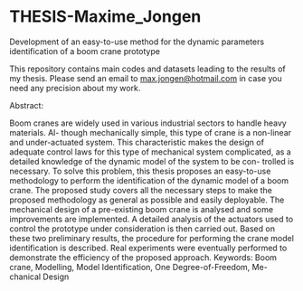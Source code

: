 # THESIS-Maxime_Jongen
Development of an easy-to-use method for the dynamic parameters identification of a boom crane prototype




This repository contains main codes and datasets leading to the results of my thesis. Please send an email to max.jongen@hotmail.com in case you need any precision about my work. 







Abstract:

Boom cranes are widely used in various industrial sectors to handle heavy materials. Al-
though mechanically simple, this type of crane is a non-linear and under-actuated system.
This characteristic makes the design of adequate control laws for this type of mechanical
system complicated, as a detailed knowledge of the dynamic model of the system to be con-
trolled is necessary. To solve this problem, this thesis proposes an easy-to-use methodology
to perform the identification of the dynamic model of a boom crane. The proposed study
covers all the necessary steps to make the proposed methodology as general as possible and
easily deployable. The mechanical design of a pre-existing boom crane is analysed and some
improvements are implemented. A detailed analysis of the actuators used to control the
prototype under consideration is then carried out. Based on these two preliminary results,
the procedure for performing the crane model identification is described. Real experiments
were eventually performed to demonstrate the efficiency of the proposed approach.
Keywords: Boom crane, Modelling, Model Identification, One Degree-of-Freedom, Me-
chanical Design
